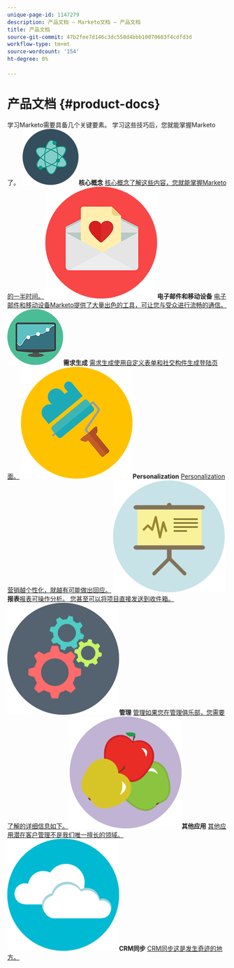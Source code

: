 ```yaml
---
unique-page-id: 1147279
description: 产品文档 — Marketo文档 — 产品文档
title: 产品文档
source-git-commit: 47b2fee7d146c3dc558d4bbb10070683f4cdfd3d
workflow-type: tm+mt
source-wordcount: '154'
ht-degree: 0%

---
```



# 产品文档 {#product-docs}

学习Marketo需要具备几个关键要素。 学习这些技巧后，您就能掌握Marketo了。
**&#x200B; ![核心概念](assets/education-science-12.png)核心概念** [核心概念了解这些内容，您就能掌握Marketo的一半时间。](product-docs/core-marketo-concepts.md)     **&#x200B; ![电子邮件和移动设备](assets/valentine-day-10.png)电子邮件和移动设备** [电子邮件和移动设备Marketo提供了大量出色的工具，可让您与受众进行流畅的通信。](https://docs.marketo.com/pages/viewpage.action?pageId=557076)     **&#x200B; ![需求生成](assets/seo-04.png)需求生成** [需求生成使用自定义表单和社交构件生成登陆页面。](product-docs/demand-generation.md)     **&#x200B; ![Personalization](assets/graphic-design-tools-19.png)Personalization** [Personalization营销越个性化，就越有可能做出回应。](product-docs/personalization.md)     **![报表](assets/office-21.png)报表**&#x200B;[报表可操作分析。 您甚至可以将项目直接发送到收件箱。](product-docs/reporting.md)     **&#x200B; ![管理](assets/technology-08.png)管理** [管理如果您在管理俱乐部，您需要了解的详细信息如下。](https://docs.marketo.com/display/DOCS/Administration)     **&#x200B; ![其他应用](assets/food-10.png)其他应用** [其他应用潜在客户管理不是我们唯一擅长的领域。](product-docs/additional-apps.md)     **&#x200B; ![CRM同步](assets/seo-33.png)CRM同步** [CRM同步这是发生奇迹的地方。](product-docs/crm-sync.md)